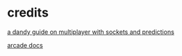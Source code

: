 # credits

[a dandy guide on multiplayer with sockets and predictions](https://2018.pycon-au.org/talks/45332-multiplayer-2d-games-with-python-arcade/)

[arcade docs](https://arcade.academy)

